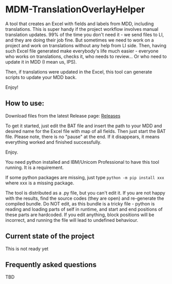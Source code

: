 # MDM-TranslationOverlayHelper
A tool that creates an Excel with fields and labels from MDD, including translations. This is super handy if the project workflow involves manual translation updates. 99% of the time you don't need it - we send files to LI, and they are doing their job fine. But sometimes we need to work on a project and work on translations without any help from LI side. Then, having such Excel file generated make everybody's life much easier - everyone who works on translations, checks it, who needs to review... Or who need to update it in MDD (I mean us, IPS).

Then, if translations were updated in the Excel, this tool can generate scripts to update your MDD back.

Enjoy!

## How to use:

Download files from the latest Release page:
[Releases](../../releases/latest)

To get it started, just edit the BAT file and insert the path to your MDD and desired name for the Excel file with map of all fields. Then just start the BAT file. Please note, there is no "pause" at the end. If it disappears, it means everything worked and finished successfully.

Enjoy.

You need python installed and IBM/Unicom Professional to have this tool running. It is a requirement.

If some python packages are missing, just type
`python -m pip install xxx`
where xxx is a missing package.

The tool is distributed as a .py file, but you can't edit it. If you are not happy with the results, find the source codes (they are open) and re-generate the compiled bundle. Do NOT edit, as this bundle is a tricky file - python is reading and loading parts of self in runtime, and start and end positions of these parts are hardcoded. If you edit anything, block positions will be incorrect, and running the file will lead to undefined behaviour.

## Current state of the project
This is not ready yet

## Frequently asked questions
TBD
